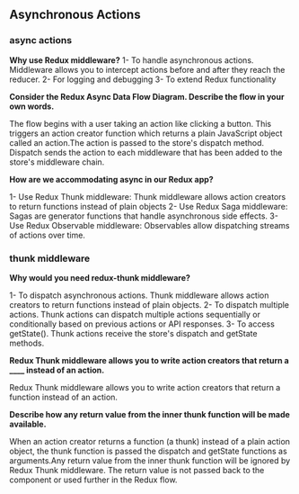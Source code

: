 ## Asynchronous Actions

### async actions

**Why use Redux middleware?**
1- To handle asynchronous actions. Middleware allows you to intercept actions before and after they reach the reducer.
2- For logging and debugging
3- To extend Redux functionality

**Consider the Redux Async Data Flow Diagram. Describe the flow in your own words.**

The flow begins with a user taking an action like clicking a button. This triggers an action creator function which returns a plain JavaScript object called an action.The action is passed to the store's dispatch method. Dispatch sends the action to each middleware that has been added to the store's middleware chain.

**How are we accommodating async in our Redux app?**

1- Use Redux Thunk middleware: Thunk middleware allows action creators to return functions instead of plain objects
2- Use Redux Saga middleware: Sagas are generator functions that handle asynchronous side effects.
3- Use Redux Observable middleware:
Observables allow dispatching streams of actions over time.

### thunk middleware

**Why would you need redux-thunk middleware?**

1- To dispatch asynchronous actions. Thunk middleware allows action creators to return functions instead of plain objects.
2- To dispatch multiple actions. Thunk actions can dispatch multiple actions sequentially or conditionally based on previous actions or API responses.
3- To access getState(). Thunk actions receive the store's dispatch and getState methods.

**Redux Thunk middleware allows you to write action creators that return a ____ instead of an action.**

Redux Thunk middleware allows you to write action creators that return a function instead of an action.

**Describe how any return value from the inner thunk function will be made available.**

When an action creator returns a function (a thunk) instead of a plain action object, the thunk function is passed the dispatch and getState functions as arguments.Any return value from the inner thunk function will be ignored by Redux Thunk middleware. The return value is not passed back to the component or used further in the Redux flow.
